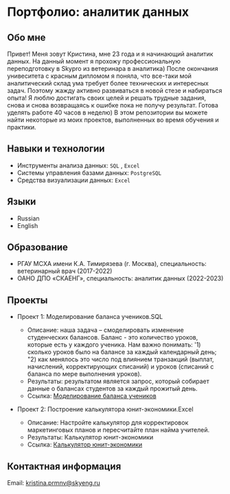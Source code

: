# Портфолио: аналитик данных

## Обо мне 

Привет! Меня зовут Кристина, мне 23 года и я начинающий аналитик данных. 
На данный момент я прохожу профессиональную переподготовку в Skypro из ветеринара в аналитика) 
После окончания унивеситета с красным дипломом я поняла, что все-таки мой аналитический склад ума требует более технических и интересных задач. Поэтому жажду активно развиваться в новой стезе и набираться опыта! Я люблю достигать своих целей и решать трудные задания, снова и снова возвращаясь к ошибке пока не получу результат. Готова уделять работе 40 часов в неделю) 
В этом репозитории вы можете найти некоторые из моих проектов, выполненных во время обучения и практики.
<br>

## Навыки и технологии
- Инструменты анализа данных: ``SQL`` , ``Excel``
- Системы управления базами данных: ``PostgreSQL``
- Средства визуализации данных: ``Excel``

## Языки

- Russian 
- English
 
## Образование

- РГАУ МСХА имени К.А. Тимирязева (г. Москва), специальность: ветеринарный врач (2017-2022)
- ОАНО ДПО «СКАЕНГ», специальность: аналитик данных (2022-2023)

## Проекты

- Проект 1: Моделирование баланса учеников.SQL
    - Описание: наша задача – смоделировать изменение студенческих балансов. Баланс - это количество уроков, которые есть у каждого ученика. Нам важно понимать: 
      '1) сколько уроков было на балансе за каждый календарный день;
      "2) как менялось это число под влиянием транзакций (выплат, начислений, корректирующих списаний) и уроков (списаний с баланса по мере выполнения уроков).
    - Результаты: результатом является запрос, который собирает данные о балансах студентов за каждый прожитый день.
    - Ссылка: [Моделирование баланса учеников](https://drive.google.com/drive/folders/1wQo_3bKlfPMqH9HMPFj2oVrPwv0FdqeA) 

- Проект 2: Построение калькулятора юнит-экономики.Excel
    - Описание: Настройте калькулятор для корректировок маркетинговых планов и пересчитайте план найма учителей.
    - Результаты: Калькулятор юнит-экономики
    - Ссылка: [Калькулятор юнит-экономики](https://drive.google.com/drive/folders/1z44wWBMv7Jhkh8wgWsL9Ha9nMiu9RVfz)

## Контактная информация
Email: kristina.prmnv@skyeng.ru
